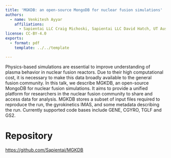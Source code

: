 ```yaml
---
title: 'MGKDB: an open-source MongoDB for nuclear fusion simulations'
authors:
  - name: Venkitesh Ayyar
    affiliations:
      - Sapientai LLC Craig Michoski, Sapientai LLC David Hatch, UT Austin  Joseph Schmidt, UT Austin  Chris Holland, UCSD, General Atomics Joseph McClenagham, General Atomics Aaron Ho, MIT
license: CC-BY-4.0
exports:
  - format: pdf
    template: ../../template

---
```


Physics-based simulations are essential to improve understanding of plasma behavior in nuclear fusion reactors.  Due to their high computational cost, it is necessary to make this data broadly available to the general fusion community. In this talk, we describe MGKDB, an open-source MongoDB for nuclear fusion simulations. It aims to provide a unified platform for researchers in the nuclear fusion community to share and access data for analysis. MGKDB stores a subset of input files required to reproduce the run, the gyrokinetics IMAS, and some metadata describing the run. Currently supported code bases include GENE, CGYRO, TGLF and GS2.

# Repository
https://github.com/Sapientai/MGKDB

